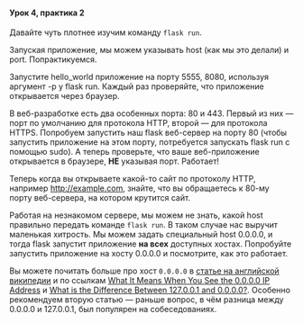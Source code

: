 #### Урок 4, практика 2
Давайте чуть плотнее изучим команду `flask run`.

Запуская приложение, мы можем указывать host (как мы это делали) и port. Попрактикуемся.

Запустите hello_world приложение на порту 5555, 8080, используя аргумент -p у flask run. Каждый раз проверяйте, что приложение открывается через браузер.

В веб-разработке есть два особенных порта: 80 и 443. Первый из них — порт по умолчанию для протокола HTTP, второй — для протокола HTTPS. Попробуем запустить наш flask веб-сервер на порту 80 (чтобы запустить приложение на этом порту, потребуется запускать flask run с помощью sudo). А теперь проверьте, что ваше веб-приложение открывается в браузере, **НЕ** указывая порт. Работает!

Теперь когда вы открываете какой-то сайт по протоколу HTTP, например http://example.com, знайте, что вы обращаетесь к 80-му порту веб-сервера, на котором крутится сайт.

Работая на незнакомом сервере, мы можем не знать, какой host правильно передать команде `flask run`. В таком случае нас выручит маленькая хитрость. Мы можем задать специальный host 0.0.0.0, и тогда flask запустит приложение **на всех** доступных хостах. Попробуйте запустить приложение на хосту 0.0.0.0 и посмотрите, как это работает.

Вы можете почитать больше про хост `0.0.0.0` в [статье на английской википедии](https://en.wikipedia.org/wiki/0.0.0.0) и по ссылкам
    [What It Means When You See the 0.0.0.0 IP Address](https://www.lifewire.com/four-zero-ip-address-818384) и [What is the Difference Between 127.0.0.1 and 0.0.0.0?](https://www.howtogeek.com/225487/what-is-the-difference-between-127.0.0.1-and-0.0.0.0/). Особенно рекомендуем вторую статью — раньше вопрос, в чём разница между 0.0.0.0 и 127.0.0.1, был популярен на собеседованиях.
